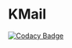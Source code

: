 # KMail
[![Codacy Badge](https://api.codacy.com/project/badge/Grade/ce7c33b25bc640c0baae3425b996e8ad)](https://app.codacy.com/app/RemusRD/KMail?utm_source=github.com&utm_medium=referral&utm_content=RemusRD/KMail&utm_campaign=badger)